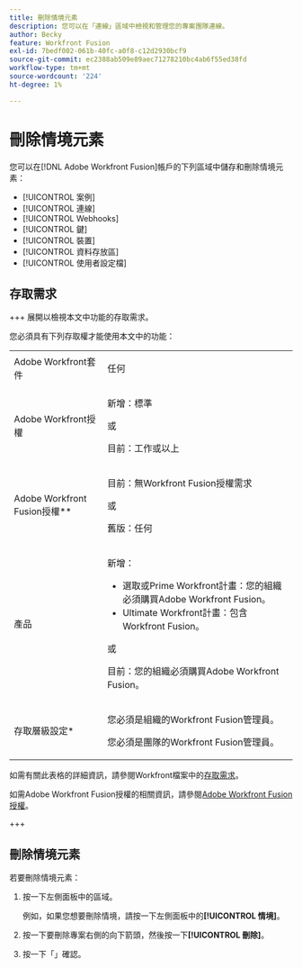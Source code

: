 ```yaml
---
title: 刪除情境元素
description: 您可以在「連線」區域中檢視和管理您的專案團隊連線。
author: Becky
feature: Workfront Fusion
exl-id: 7bedf002-061b-40fc-a0f8-c12d2930bcf9
source-git-commit: ec2388ab509e89aec71278210bc4ab6f55ed38fd
workflow-type: tm+mt
source-wordcount: '224'
ht-degree: 1%

---
```


# 刪除情境元素

您可以在[!DNL Adobe Workfront Fusion]帳戶的下列區域中儲存和刪除情境元素：

* [!UICONTROL 案例]
* [!UICONTROL 連線]
* [!UICONTROL Webhooks]
* [!UICONTROL 鍵]
* [!UICONTROL 裝置]
* [!UICONTROL 資料存放區]
* [!UICONTROL 使用者設定檔]


## 存取需求

+++ 展開以檢視本文中功能的存取需求。

您必須具有下列存取權才能使用本文中的功能：

<table style="table-layout:auto">
 <col> 
 <col> 
 <tbody> 
  <tr> 
   <td role="rowheader">Adobe Workfront套件 
   <td> <p>任何</p> </td> 
  </tr> 
  <tr data-mc-conditions=""> 
   <td role="rowheader">Adobe Workfront授權</td> 
   <td> <p>新增：標準</p><p>或</p><p>目前：工作或以上</p> </td> 
  </tr> 
  <tr> 
   <td role="rowheader">Adobe Workfront Fusion授權**</td> 
   <td>
   <p>目前：無Workfront Fusion授權需求</p>
   <p>或</p>
   <p>舊版：任何 </p>
   </td> 
  </tr> 
  <tr> 
   <td role="rowheader">產品</td> 
   <td>
   <p>新增：</p> <ul><li>選取或Prime Workfront計畫：您的組織必須購買Adobe Workfront Fusion。</li><li>Ultimate Workfront計畫：包含Workfront Fusion。</li></ul>
   <p>或</p>
   <p>目前：您的組織必須購買Adobe Workfront Fusion。</p>
   </td> 
  </tr>
  <tr data-mc-conditions=""> 
   <td role="rowheader">存取層級設定*</td> 
   <td> 
     <p>您必須是組織的Workfront Fusion管理員。</p>
     <p>您必須是團隊的Workfront Fusion管理員。</p>
   </td> 
  </tr> 
   </td> 
  </tr> 
 </tbody> 
</table>

如需有關此表格的詳細資訊，請參閱Workfront檔案中的[存取需求](/help/workfront-fusion/references/licenses-and-roles/access-level-requirements-in-documentation.md)。

如需Adobe Workfront Fusion授權的相關資訊，請參閱[Adobe Workfront Fusion授權](/help/workfront-fusion/set-up-and-manage-workfront-fusion/licensing-operations-overview/license-automation-vs-integration.md)。

+++

## 刪除情境元素

若要刪除情境元素：

1. 按一下左側面板中的區域。

   例如，如果您想要刪除情境，請按一下左側面板中的&#x200B;**[!UICONTROL 情境]**。

1. 按一下要刪除專案右側的向下箭頭，然後按一下&#x200B;**[!UICONTROL 刪除]**。
1. 按一下「**&#x200B;**」確認。
